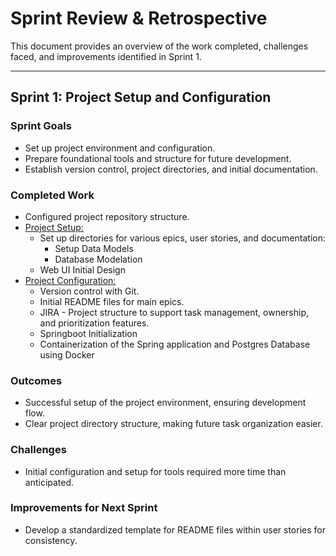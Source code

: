 # Sprint Review & Retrospective

This document provides an overview of the work completed, challenges faced, and improvements identified in Sprint 1.

---

## Sprint 1: Project Setup and Configuration

### Sprint Goals
- Set up project environment and configuration.
- Prepare foundational tools and structure for future development.
- Establish version control, project directories, and initial documentation.

### Completed Work
- Configured project repository structure.
- [Project Setup:](../../Epics/Project_Setup/README.md) 
  - Set up directories for various epics, user stories, and documentation:
    - Setup Data Models
    - Database Modelation
  - Web UI Initial Design
- [Project Configuration:](../../Epics/Project_Configuration/README.md)
  - Version control with Git.
  - Initial README files for main epics.
  - JIRA - Project structure to support task management, ownership, and prioritization features.
  - Springboot Initialization
  - Containerization of the Spring application and Postgres Database using Docker

### Outcomes
- Successful setup of the project environment, ensuring development flow.
- Clear project directory structure, making future task organization easier.

### Challenges
- Initial configuration and setup for tools required more time than anticipated.

### Improvements for Next Sprint
- Develop a standardized template for README files within user stories for consistency.